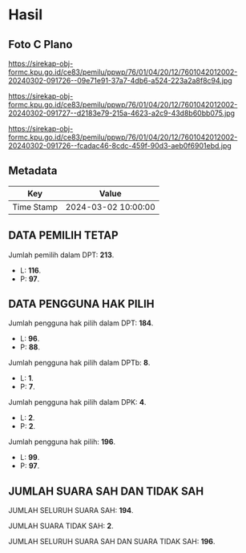 # Hasil

## Foto C Plano

https://sirekap-obj-formc.kpu.go.id/ce83/pemilu/ppwp/76/01/04/20/12/7601042012002-20240302-091726--09e71e91-37a7-4db6-a524-223a2a8f8c94.jpg

https://sirekap-obj-formc.kpu.go.id/ce83/pemilu/ppwp/76/01/04/20/12/7601042012002-20240302-091727--d2183e79-215a-4623-a2c9-43d8b60bb075.jpg

https://sirekap-obj-formc.kpu.go.id/ce83/pemilu/ppwp/76/01/04/20/12/7601042012002-20240302-091726--fcadac46-8cdc-459f-90d3-aeb0f6901ebd.jpg


## Metadata

| Key        | Value               |
| ---------- | ------------------- |
| Time Stamp | 2024-03-02 10:00:00 |


## DATA PEMILIH TETAP

Jumlah pemilih dalam DPT: **213**.
 * L: **116**.
 * P: **97**.

## DATA PENGGUNA HAK PILIH

Jumlah pengguna hak pilih dalam DPT: **184**.
 * L: **96**.
 * P: **88**.

Jumlah pengguna hak pilih dalam DPTb: **8**.
 * L: **1**.
 * P: **7**.

Jumlah pengguna hak pilih dalam DPK: **4**.
 * L: **2**.
 * P: **2**.

Jumlah pengguna hak pilih: **196**.
 * L: **99**.
 * P: **97**.

## JUMLAH SUARA SAH DAN TIDAK SAH

JUMLAH SELURUH SUARA SAH: **194**.

JUMLAH SUARA TIDAK SAH: **2**.

JUMLAH SELURUH SUARA SAH DAN SUARA TIDAK SAH: **196**.


